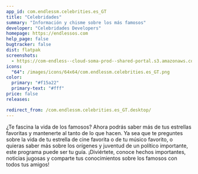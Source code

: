 ```yaml
---
app_id: com.endlessm.celebrities.es_GT
title: "Celebridades"
summary: "Información y chisme sobre los más famosos"
developer: "Celebridades Developers"
homepage: https://endlessos.com
help_page: false
bugtracker: false
dist: flatpak
screenshots:
  - https://com-endless--cloud-soma-prod--shared-portal.s3.amazonaws.com/apps.252.screenshots.3dfbcee0-f9ae-4a8b-945f-c17a5a26e44b_20181018195859066.png
icons:
  "64": /images/icons/64x64/com.endlessm.celebrities.es_GT.png
color:
  primary: "#f15a22"
  primary-text: "#fff"
price: false
releases:

redirect_from: /com.endlessm.celebrities.es_GT.desktop/
---
```


<p>¿Te fascina la vida de los famosos? Ahora podrás saber más de tus estrellas favoritas y mantenerte al tanto de lo que hacen. Ya sea que te preguntes sobre la vida de tu estrella de cine favorita o de tu músico favorito, o quieras saber más sobre los orígenes y juventud de un político importante, este programa puede ser tu guía. ¡Diviértete, conoce hechos importantes, noticias jugosas y comparte tus conocimientos sobre los famosos con todos tus amigos!</p>